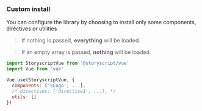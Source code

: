 ### Custom install
You can configure the library by choosing to install only some components, directives or utilities
> If nothing is passed, **everything** will be loaded.

> If an empty array is passed, **nothing** will be loaded.

```javascript
import StoryscriptVue from '@storyscript/vue'
import Vue from 'vue'

Vue.use(StoryscriptVue, {
  components: ['SLogo', ...],
  /* directives: ['directive1', ...], */
  utils: []
})
```
